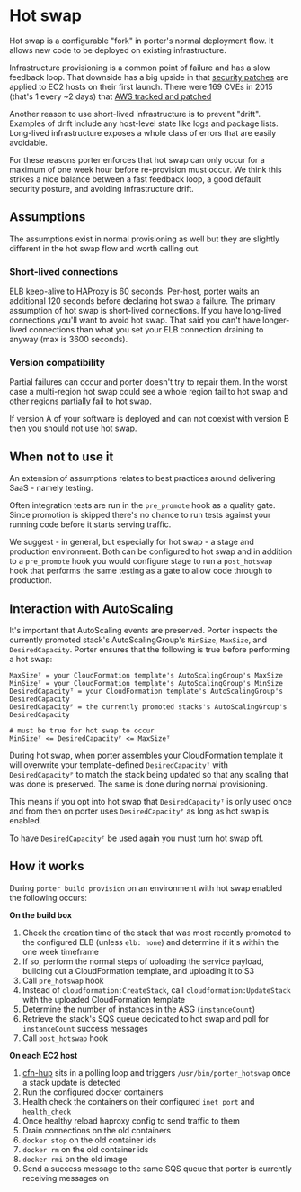 Hot swap
========

Hot swap is a configurable "fork" in porter's normal deployment flow. It allows
new code to be deployed on existing infrastructure.

Infrastructure provisioning is a common point of failure and has a slow feedback
loop. That downside has a big upside in that [security patches](http://docs.aws.amazon.com/AWSEC2/latest/UserGuide/AmazonLinuxAMIBasics.html#security-updates)
are applied to EC2 hosts on their first launch. There were 169 CVEs in 2015
(that's 1 every ~2 days) that [AWS tracked and patched](https://alas.aws.amazon.com)

Another reason to use short-lived infrastructure is to prevent "drift". Examples
of drift include any host-level state like logs and package lists. Long-lived
infrastructure exposes a whole class of errors that are easily avoidable.

For these reasons porter enforces that hot swap can only occur for a maximum of
one week hour before re-provision must occur. We think this strikes a nice
balance between a fast feedback loop, a good default security posture, and
avoiding infrastructure drift.

Assumptions
-----------

The assumptions exist in normal provisioning as well but they are slightly
different in the hot swap flow and worth calling out.

### Short-lived connections

ELB keep-alive to HAProxy is 60 seconds. Per-host, porter waits an additional
120 seconds before declaring hot swap a failure. The primary assumption of hot
swap is short-lived connections. If you have long-lived connections you'll want
to avoid hot swap. That said you can't have longer-lived connections than what
you set your ELB connection draining to anyway (max is 3600 seconds).

### Version compatibility

Partial failures can occur and porter doesn't try to repair them. In the worst
case a multi-region hot swap could see a whole region fail to hot swap and other
regions partially fail to hot swap.

If version A of your software is deployed and can not coexist with version B
then you should not use hot swap.

When not to use it
------------------

An extension of assumptions relates to best practices around delivering SaaS -
namely testing.

Often integration tests are run in the `pre_promote` hook as a quality gate.
Since promotion is skipped there's no chance to run tests against your running
code before it starts serving traffic.

We suggest - in general, but especially for hot swap - a stage and production
environment. Both can be configured to hot swap and in addition to a
`pre_promote` hook you would configure stage to run a `post_hotswap` hook that
performs the same testing as a gate to allow code through to production.

Interaction with AutoScaling
----------------------------

It's important that AutoScaling events are preserved. Porter inspects the
currently promoted stack's AutoScalingGroup's `MinSize`, `MaxSize`, and
`DesiredCapacity`. Porter ensures that the following is true before performing a
hot swap:

```
MaxSizeᵀ = your CloudFormation template's AutoScalingGroup's MaxSize
MinSizeᵀ = your CloudFormation template's AutoScalingGroup's MinSize
DesiredCapacityᵀ = your CloudFormation template's AutoScalingGroup's DesiredCapacity
DesiredCapacityᴾ = the currently promoted stacks's AutoScalingGroup's DesiredCapacity

# must be true for hot swap to occur
MinSizeᵀ <= DesiredCapacityᴾ <= MaxSizeᵀ
```

During hot swap, when porter assembles your CloudFormation template it will
overwrite your template-defined `DesiredCapacityᵀ` with `DesiredCapacityᴾ` to
match the stack being updated so that any scaling that was done is preserved.
The same is done during normal provisioning.

This means if you opt into hot swap that `DesiredCapacityᵀ` is only used once
and from then on porter uses `DesiredCapacityᴾ` as long as hot swap is enabled.

To have `DesiredCapacityᵀ` be used again you must turn hot swap off.

How it works
------------

During `porter build provision` on an environment with hot swap enabled the
following occurs:

**On the build box**

1. Check the creation time of the stack that was most recently promoted to the
   configured ELB (unless `elb: none`) and determine if it's within the one week
   timeframe
1. If so, perform the normal steps of uploading the service payload, building
   out a CloudFormation template, and uploading it to S3
1. Call `pre_hotswap` hook
1. Instead of `cloudformation:CreateStack`, call `cloudformation:UpdateStack`
   with the uploaded CloudFormation template
1. Determine the number of instances in the ASG (`instanceCount`)
1. Retrieve the stack's SQS queue dedicated to hot swap and poll for
   `instanceCount` success messages
1. Call `post_hotswap` hook

**On each EC2 host**

1. [cfn-hup](http://docs.aws.amazon.com/AWSCloudFormation/latest/UserGuide/cfn-hup.html)
   sits in a polling loop and triggers `/usr/bin/porter_hotswap` once a stack
   update is detected
1. Run the configured docker containers
1. Health check the containers on their configured `inet_port` and `health_check`
1. Once healthy reload haproxy config to send traffic to them
1. Drain connections on the old containers
1. `docker stop` on the old container ids
1. `docker rm` on the old container ids
1. `docker rmi` on the old image
1. Send a success message to the same SQS queue that porter is currently
   receiving messages on
